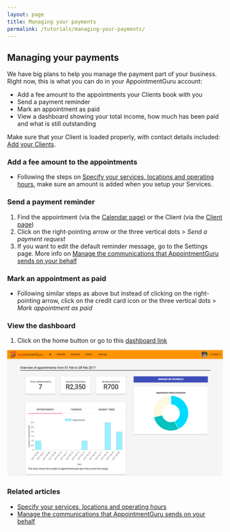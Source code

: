 ```yaml
---
layout: page
title: Managing your payments
permalink: /tutorials/managing-your-payments/
---
```


## Managing your payments

We have big plans to help you manage the payment part of your business. Right now, this is what you can do in your AppointmentGuru account:

* Add a fee amount to the appointments your Clients book with you
* Send a payment reminder
* Mark an appointment as paid
* View a dashboard showing your total income, how much has been paid and what is still outstanding

Make sure that your Client is loaded properly, with contact details included: [Add your Clients](https://appointmentguru.github.io/Tutorials/pages/add-your-clients).

### Add a fee amount to the appointments

* Following the steps on [Specify your services, locations and operating hours](https://appointmentguru.github.io/Tutorials/pages/specify-services-locations-hours), make sure an amount is added when you setup your Services.

### Send a payment reminder

1. Find the appointment (via the [Calendar page](http://portal.appointmentguru.co/#/calendar)) or the Client (via the [Client page](http://portal.appointmentguru.co/#/clients))
2. Click on the right-pointing arrow or the three vertical dots > *Send a payment request*
3. If you want to edit the default reminder message, go to the Settings page. More info on [Manage the communications that AppointmentGuru sends on your behalf](https://appointmentguru.github.io/Tutorials/pages/manage-communications)

### Mark an appointment as paid

* Following similar steps as above but instead of clicking on the right-pointing arrow, click on the credit card icon or the three vertical dots > *Mark appointment as paid*

### View the dashboard

1. Click on the home button or go to this [dashboard link](http://portal.appointmentguru.co/#/)

![Navigation](images/managing-your-payments/dashboard.png)

### Related articles

* [Specify your services, locations and operating hours](specify-services-locations-hours)
* [Manage the communications that AppointmentGuru sends on your behalf](manage-communications)
